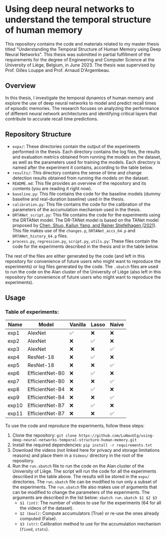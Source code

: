 # Using deep neural networks to understand the temporal structure of human memory

This repository contains the code and materials related to my master thesis titled "Understanding the Temporal Structure of Human Memory using Deep Neural Networks". This thesis was submitted in partial fulfillment of the requirements for the degree of Engineering and Computer Science at the University of Liège, Belgium, in June 2023. The thesis was supervised by Prof. Gilles Louppe and Prof. Arnaud D'Argembeau.

## Overview

In this thesis, I investigate the temporal dynamics of human memory and explore the use of deep neural networks to model and predict recall times of episodic memories. The research focuses on analyzing the performance of different neural network architectures and identifying critical layers that contribute to accurate recall time predictions.

## Repository Structure

- `expx/`: These directories contain the output of the experiments performed in the thesis. Each directory contains the log files, the results and evaluation metrics obtained from running the models on the dataset, as well as the parameters used for training the models. Each directory is named after the experiment it contains, according to the table below.
- `results/`: This directory contains the sense of time and change detection results obtained from running the models on the dataset.
- `README.md`: This file provides an overview of the repository and its contents (you are reading it right now).
- `baseline.py`: This file contains the code for the baseline models (dummy baseline and real-duration baseline) used in the thesis.
- `calibration.py`: This file contains the code for the calibration of the parameters of the accumulation mechanism used in the thesis.
- `DRTANet_script.py`: This file contains the code for the experiments using the DRTANet model. The DR-TANet model is based on the TANet model proposed by [Chen, Shuo, Kailun Yang, and Rainer Stiefelhagen (2021)](https://github.com/Herrccc/DR-TANet). This file makes use of the `changes.p`, `DRTANet_accs_64.p` and `DRTANet_history_64.p` files.
- `process.py`, `regression.py`, `script.py`, `utils.py`: These files contain the code for the experiments described in the thesis and in the table below.

The rest of the files are either generated by the code (and left in this repository for convenience of future users who might want to reproduce the experiments) or log files generated by the code. The `.sbatch` files are used to run the code on the Alan cluster of the University of Liège (also left in this repository for convenience of future users who might want to reproduce the experiments).

## Usage

### Table of experiments:
| Name  | Model           | Vanilla            | Lasso              | Naive              |
| ----- | --------------- | ------------------ | ------------------ | ------------------ |
| exp1  | AlexNet         | :white_check_mark: | :x:                | :x:                |
| exp2  | AlexNet         | :x:                | :white_check_mark: | :x:                |
| exp3  | AlexNet         | :x:                | :x:                | :white_check_mark: |
| exp4  | ResNet-18       | :x:                | :white_check_mark: | :x:                |
| exp5  | ResNet-18       | :x:                | :x:                | :white_check_mark: |
| exp6  | EfficientNet-B0 | :x:                | :white_check_mark: | :x:                |
| exp7  | EfficientNet-B0 | :x:                | :x:                | :white_check_mark: |
| exp8  | EfficientNet-B4 | :x:                | :white_check_mark: | :x:                |
| exp9  | EfficientNet-B4 | :x:                | :x:                | :white_check_mark: |
| exp10 | EfficientNet-B7 | :x:                | :white_check_mark: | :x:                |
| exp11 | EfficientNet-B7 | :x:                | :x:                | :white_check_mark: |

To use the code and reproduce the experiments, follow these steps:

1. Clone the repository: `git clone https://github.com/LuNavUlg/using-deep-neural-networks-temporal-structure-human-memory.git`
2. Install the required dependencies: `pip install -r requirements.txt`
3. Download the videos (not linked here for privacy and storage limitations reasons) and place them in a `Videos/` directory in the root of the repository.
4. Run the `run.sbatch` file to run the code on the Alan cluster of the University of Liège. The script will run the code for all the experiments described in the table above. The results will be stored in the `expx/` directories. The `run.sbatch` file can be modified to run only a subset of the experiments. The `run.sbatch` file also makes use of arguments that can be modified to change the parameters of the experiments. The arguments are described in the list below:
`sbatch run.sbatch $1 $2 $3`
   - `$1 (int)`: The number of videos to use for the experiments (64 for all the videos of the dataset).
   - `$2 (bool)`: Compute accumulators (True) or re-use the ones already computed (False).
   - `$3 (str)`: Calibration method to use for the accumulation mechanism (``fixed``, ``stats``).
